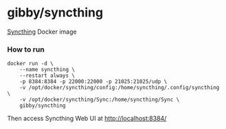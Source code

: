 gibby/syncthing
===================

[Syncthing](http://syncthing.net/) Docker image

### How to run

    docker run -d \
        --name syncthing \
        --restart always \
        -p 8384:8384 -p 22000:22000 -p 21025:21025/udp \
        -v /opt/docker/syncthing/config:/home/syncthing/.config/syncthing \
        -v /opt/docker/syncthing/Sync:/home/syncthing/Sync \
        gibby/syncthing

Then access Syncthing Web UI at [http://localhost:8384/]()
